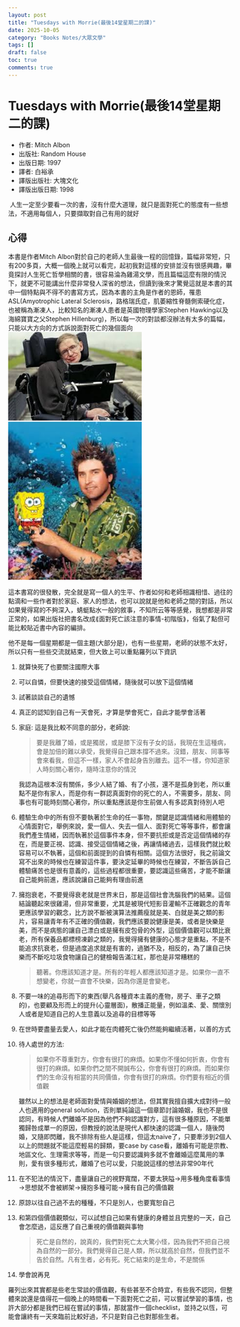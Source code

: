```yaml
---
layout: post
title: "Tuesdays with Morrie(最後14堂星期二的課)"
date: 2025-10-05
category: "Books Notes/大眾文學"
tags: []
draft: false
toc: true
comments: true
---
```


# Tuesdays with Morrie(最後14堂星期二的課)
* 作者: Mitch Albon
* 出版社: Random House
* 出版日期: 1997
* 譯者: 白裕承
* 譯版出版社: 大塊文化
* 譯版出版日期: 1998

<img src="/assets/posts/最後十四堂星期二的課.jpg" alt="" width="300">
人生一定至少要看一次的書，沒有什麼大道理，就只是面對死亡的態度有一些想法，不適用每個人，只要擷取對自己有用的就好
<!-- more -->

## 心得
本書是作者Mitch Albon對於自己的老師人生最後一程的回憶錄，篇幅非常短，只有200多頁，大概一個晚上就可以看完，起初我對這樣的安排並沒有很感興趣，畢竟探討人生死亡哲學相關的書，很容易淪為雞湯文學，而且篇幅這麼有限的情況下，就更不可能講出什麼非常發人深省的想法，但讀到後來才驚覺這就是本書的其中一個特點與不得不的書寫方式，因為本書的主角是作者的恩師，罹患ASL(Amyotrophic Lateral Sclerosis，路格瑞氏症，肌萎縮性脊髓側索硬化症，也被稱為漸凍人，比較知名的漸凍人患者是英國物理學家Stephen Hawking以及海綿寶寶之父Stephen Hillenburg)，所以每一次的對談都沒辦法有太多的篇幅，只能以大方向的方式訴說面對死亡的幾個面向
<img src="/assets/posts/Stephen Hawking.jpg" width=300>
<img src="/assets/posts/Stephen Hillenburg.jpg" width=300>

這本書寫的很發散，完全就是寫一個人的生平、作者如何和老師相識相惜、過往的點滴和一些作者對於家庭、家人的想法，也可以說就是他和老師之間的對話，所以如果覺得寫的不夠深入，蜻蜓點水一般的敘事，不知所云等等感覺，我想都是非常正常的，如果出版社把書名改成⟪面對死亡該注意的事情-初階版⟫，俗氣了點但可能比較貼近書中內容的編排。

他不是每一個星期都是一個主題(大部分是)，也有一些星期，老師的狀態不太好，所以只有一些些交流就結束，但大致上可以重點羅列以下資訊
1. 就算快死了也要關注國際大事
2. 可以自憐，但要快速的接受這個情緒，隨後就可以放下這個情緒
3. 試著談談自己的遺憾
4. 真正的認知到自己有一天會死，才算是學會死亡，自此才能學會活著
5. 家庭: 這是我比較不同意的部分，老師說:
    > 要是我離了婚，或是獨居，或是膝下沒有子女的話，我現在生這種病，會是加倍的難以承受，我覺得自己跟本撐不過來。沒錯，朋友、同事等會來看我，但這不一樣，家人不會起身告別離去。這不一樣，你知道家人時刻關心著你，隨時注意你的情況

    我認為這根本沒有關係，多少人結了婚、有了小孩，還不是孤身到老，所以重點不是你有家人，而是你有一群認真面對你的死亡的人，不需要多，朋友、同事也有可能時刻關心著你，所以重點應該是你生前做人有多認真對待別人吧
6. 體驗生命中的所有但不要執著於生命的任一事物，關鍵是認識情緒和用體驗的心情面對它，舉例來說，愛一個人、失去一個人、面對死亡等等事件，都會讓我們產生情緒，因而執著於這個事件本身，但不要抗拒或是否定這個情緒的存在，而是要正視、認識、接受這個情緒之後，再讓情緒過去，這樣我們就比較容易可以不執著，這個和前面提到的自憐有相關。這個方法很好，我之前論文寫不出來的時候也在練習這件事，要決定延畢的時候也在練習，不斷告訴自己體驗痛苦也是很有意義的，這些過程都很重要，要認識這些痛苦，才能不斷讓自己能夠前進，應該說讓自己能夠有理由前進
7. 擁抱衰老，不要覺得衰老就是世界末日，那是這個社會洗腦我們的結果。這個結論聽起來很雞湯，但非常重要，尤其是被現代短影音灌輸不正確觀念的青年更應該學習的觀念，比方說不斷被演算法推薦瘦就是美、白就是美之類的影片，容易讓青年有不正確的價值觀，我們應該要說健康是美，或者是快樂是美，而不是病態的讓自己漂白或是擁有皮包骨的外型，這個價值觀可以類比衰老，所有保養品都標榜凍齡之類的，我覺得擁有健康的心態才是重點，不是不能追求抗衰老，但是過度追求就是有害的，過猶不及，相反的，為了讓自己快樂而不斷吃垃圾食物讓自己的健檢報告滿江紅，那也是非常糟糕的
    > 聽著。你應該知道才是。所有的年輕人都應該知道才是。如果你一直不想變老，你就一直會不快樂，因為你還是會變老。
8. 不要一味的追尋形而下的東西(舉凡各種資本主義的產物，房子、車子之類的)，也要顧及形而上的提升(心靈層面)，散播正能量，例如溫柔、愛、關懷別人或者是知道自己的人生意義以及追尋的目標等等
9. 在世時要盡量去愛人，如此才能在肉體死亡後仍然能夠繼續活著，以善的方式
10. 待人處世的方法:
    > 如果你不尊重對方，你會有很打的麻煩。如果你不懂如何折衷，你會有很打的麻煩。如果你們之間不開誠布公，你會有很打的麻煩。而如果你們的生命沒有相當的共同價值，你會有很打的麻煩。你們要有相近的價值觀

    雖然以上的想法是老師面對愛情與婚姻的想法，但其實我擅自擴大成對待一般人也適用的general solution，否則單純論這一個章節討論婚姻，我也不是很認同，有時候人們離婚不是因為他們不夠認識對方，這有很多種原因，不能單獨歸咎成單一的原因，但教授的說法是現代人都快速的認識一個人，隨後閃婚，又隨即閃離，我不排除有些人是這樣，但這太naive了，只要牽涉到2個人以上的問題就不能這麼輕易的歸類，要case by case看，離婚有可能是宗教、地區文化、生理需求等等，而是一句只要認識夠多就不會離婚這麼萬用的準則，愛有很多種形式，離婚了也可以愛，只能說這樣的想法非常90年代
11. 在不犯法的情況下，盡量讓自己的視野寬闊，不要太狹隘→用多種角度看事情→思想就不會被綁架→擁抱多種可能→擁有自己的價值觀
12. 原諒以往自己過不去的種種，不只是別人，也要寬恕自己
13. 和第四個價值觀類似，可以試想自己如果有健康的身體並且完整的一天，自己會怎麼過，這反應了自己重視的價值觀與事物
    > 死亡是自然的，說真的，我們對死亡太大驚小怪，因為我們不把自己視為自然的一部分。我們覺得自己是人類，所以就高於自然，但我們並不告於自然。凡有生者，必有死。死亡結束的是生命，不是關係
14. 學會說再見

羅列出來其實都是些老生常談的價值觀，有些甚至不合時宜，有些我不認同，但整體來說還是值得花一個晚上的時間看一下面對死亡之前，可以嘗試學習的事情，也許大部分都是我們已經在嘗試的事情，那就當作一個checklist，並持之以恆，可能會讓終有一天來臨前比較好過，不只是對自己也對那些生者。